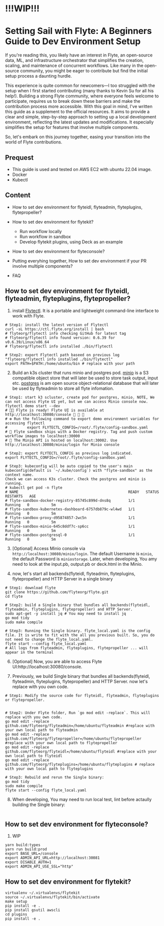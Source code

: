 # !!!WIP!!!


# Setting Sail with Flyte: A Beginners Guide to Dev Environment Setup

If you're reading this, you likely have an interest in Flyte, an open-source data, ML, and infrastructure orchestrator that simplifies the creation, scaling, and maintenance of concurrent workflows. Like many in the open-source community, you might be eager to contribute but find the initial setup process a daunting hurdle.

This experience is quite common for newcomers—I too struggled with the setup when I first started contributing (many thanks to Kevin Su for all his help!). Building a strong Flyte community, where everyone feels welcome to participate, requires us to break down these barriers and make the contribution process more accessible. With this goal in mind, I've written this guide as a supplement to the official resources. It aims to provide a clear and simple, step-by-step approach to setting up a local development environment, reflecting the latest updates and modifications. It especially simplifies the setup for features that involve multiple components.

So, let's embark on this journey together, easing your transition into the world of Flyte contributions.



## Prequest

- This guide is used and tested on AWS EC2 with ubuntu 22.04 image.
- Docker
- Kubectl

## Content
- How to set dev environment for flyteidl, flyteadmin, flyteplugins, flytepropeller?
 
- How to set dev environment for flytekit?
  - Run workflow locally
  - Run workflow in sandbox
  - Develop flytekit plugins, using Deck as an example
  
- How to set dev environment for flyteconsole?
  
- Putting everyhing together, How to set dev environment if your PR involve multiple components?
  
- FAQ

## How to set dev environment for flyteidl, flyteadmin, flyteplugins, flytepropeller?

1. install [Flytectl](https://github.com/flyteorg/flytectl). It is a portable and lightweight command-line interface to work with Flyte.
```shell
# Step1: install the latest version of Flytectl
curl -sL https://ctl.flyte.org/install | bash
# flyteorg/flytectl info checking GitHub for latest tag
# flyteorg/flytectl info found version: 0.6.39 for v0.6.39/Linux/x86_64
# flyteorg/flytectl info installed ./bin/flytectl

# Step2: export Flytectl path baseed on previous log "flyteorg/flytectl info installed ./bin/flytectl"
export PATH=$PATH:/home/ubuntu/bin # replace with your path
```

2. Build an k3s cluster that runs minio and postgres pod.
[minio](https://min.io/) is a S3 compatible object store that will later be used to store task output, input etc.
[postgres](https://www.postgresql.org/) is am open source object-relational database that will later be used by flyteadmin to store all flyte infomation.

```shell
# Step1: start k3 scluster, create pod for postgres, minio. NOTE, We can not access Flyte UI yet, but we can access Minio console now.
flytectl demo start --dev
# 👨‍💻 Flyte is ready! Flyte UI is available at http://localhost:30080/console 🚀 🚀 🎉 
# ❇️ Run the following command to export demo environment variables for accessing flytectl
#         export FLYTECTL_CONFIG=/root/.flyte/config-sandbox.yaml 
# 🐋 Flyte sandbox ships with a Docker registry. Tag and push custom workflow images to localhost:30000
# 📂 The Minio API is hosted on localhost:30002. Use http://localhost:30080/minio/login for Minio console

# Step2: export FLYTECTL_CONFIG as previous log indicated.
export FLYTECTL_CONFIG=/root/.flyte/config-sandbox.yaml 

# Step3: kubeconfig will be auto copied to the user's main kubeconfig(default is `~/.kube/config`) with "flyte-sandbox" as the context name.
Check we can access K3s cluster. Check the postgres and minio is running.
# kubectl get pod -n flyte
# NAME                                                  READY   STATUS    RESTARTS   AGE
# flyte-sandbox-docker-registry-85745c899d-dns8q        1/1     Running   0          5m
# flyte-sandbox-kubernetes-dashboard-6757db879c-wl4wd   1/1     Running   0          5m
# flyte-sandbox-proxy-d95874857-2wc5n                   1/1     Running   0          5m
# flyte-sandbox-minio-645c8ddf7c-sp6cc                  1/1     Running   0          5m
# flyte-sandbox-postgresql-0                            1/1     Running   0          5m
```

3. [Optional] Access Minio console via `http://localhost:30080/minio/login`.
The default Username is `minio`, the default Password is `miniostorage`.
Later, when developing, You amy need to look at the input.pb, output.pb or deck.html in the Minio.
 
5. now, let's start all backends(flyteidl, flyteadmin, flyteplugins, flytepropeller) and HTTP Server in a single binary 
```shell
# Step1: download flyte
git clone https://github.com/flyteorg/flyte.git
cd flyte

# Step2: build a Single binary that bundles all backends(flyteidl, flyteadmin, flyteplugins, flytepropeller) and HTTP Server.
sudo apt-get -y install jq # You may need to install jq
go mod tidy
sudo make compile

# Step3: Running the Single binary. flyte_local.yaml is the config file. It is write to fit with the all you previous built. So, you do not need to change the flyte_local.yaml.
flyte start --config flyte_local.yaml
# All logs from flyteadmin, flyteplugins, flytepropeller ... will appear in the terminal
```

6. [Optional] Now, you are able to access Flyte UI:http://localhost:30080/console.
   
7. Previously, we build Single binary that bundles all backends(flyteidl, flyteadmin, flyteplugins, flytepropeller) and HTTP Server. now let's replace with you own code.
```
# Step1: Modify the source code for flyteidl, flyteadmin, flyteplugins or flytepropeller.


# Step2: Under Flyte folder, Run `go mod edit -replace`. This will replace with you own code. 
go mod edit -replace github.com/flyteorg/flyteadmin=/home/ubuntu/flyteadmin #replace with your own local path to flyteadmin
go mod edit -replace github.com/flyteorg/flytepropeller=/home/ubuntu/flytepropeller #replace with your own local path to flytepropeller
go mod edit -replace github.com/flyteorg/flyteidl=/home/ubuntu/flyteidl #replace with your own local path to flyteidl
go mod edit -replace github.com/flyteorg/flyteplugins=/home/ubuntu/flyteplugins # replace with your own local path to flyteplugins

# Step3: Rebuild and rerun the Single binary: 
go mod tidy
sudo make compile
flyte start --config flyte_local.yaml

```

8. When developing, You may need to run local test, lint before actaully building the Single binary:
```

```


## How to set dev environment for flyteconsole?

1. WIP
```shell
yarn build:types
yarn run build:prod
export BASE_URL=/console
export ADMIN_API_URL=http://localhost:30081
export DISABLE_AUTH=1
export ADMIN_API_USE_SSL="http"
```



## How to set dev environment for flytekit?


```shell
virtualenv ~/.virtualenvs/flytekit
source ~/.virtualenvs/flytekit/bin/activate
make setup
pip install -e .
pip install gsutil awscli
cd plugins
pip install -e .
```














